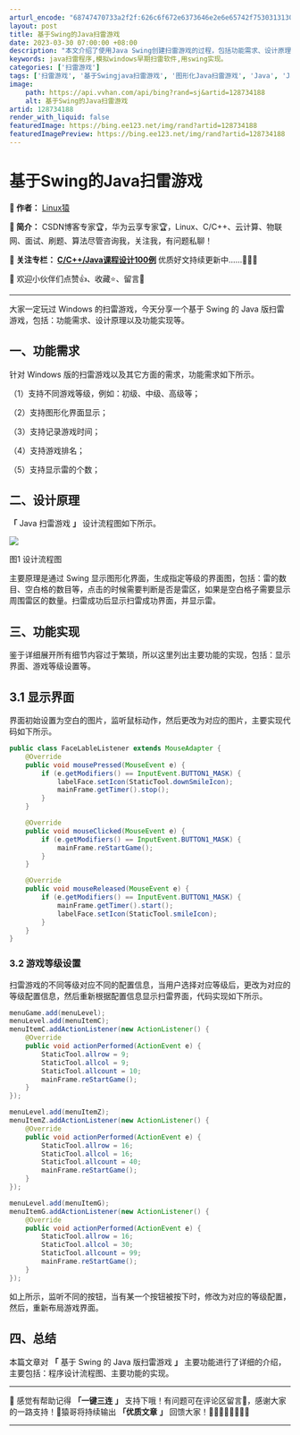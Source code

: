 ```yaml
---
arturl_encode: "68747470733a2f2f:626c6f672e6373646e2e6e65742f753031313037343134392f:61727469636c652f64657461696c732f313238373334313838"
layout: post
title: 基于Swing的Java扫雷游戏
date: 2023-03-30 07:00:00 +08:00
description: "本文介绍了使用Java Swing创建扫雷游戏的过程，包括功能需求、设计原理"
keywords: java扫雷程序,模拟windows早期扫雷软件,用swing实现。
categories: ['扫雷游戏']
tags: ['扫雷游戏', '基于Swingjava扫雷游戏', '图形化Java扫雷游戏', 'Java', 'Javaswing']
image:
    path: https://api.vvhan.com/api/bing?rand=sj&artid=128734188
    alt: 基于Swing的Java扫雷游戏
artid: 128734188
render_with_liquid: false
featuredImage: https://bing.ee123.net/img/rand?artid=128734188
featuredImagePreview: https://bing.ee123.net/img/rand?artid=128734188
---
```


# 基于Swing的Java扫雷游戏

**🎈 作者：**
[Linux猿](https://blog.csdn.net/nyist_zxp "Linux猿")

**🎈 简介：**
CSDN博客专家🏆，华为云享专家🏆，Linux、C/C++、云计算、物联网、面试、刷题、算法尽管咨询我，关注我，有问题私聊！

**🎈 关注专栏：
**[C/C++/Java课程设计100例](https://blog.csdn.net/nyist_zxp/category_11232270.html "C/C++/Java课程设计100例")****
优质好文持续更新中……🚀🚀🚀

**🎈**
欢迎小伙伴们点赞👍、收藏⭐、留言💬

---

大家一定玩过 Windows 的扫雷游戏，今天分享一个基于 Swing 的 Java 版扫雷游戏，包括：功能需求、设计原理以及功能实现等。

## 一、功能需求

针对 Windows 版的扫雷游戏以及其它方面的需求，功能需求如下所示。

（1）支持不同游戏等级，例如：初级、中级、高级等；

（2）支持图形化界面显示；

（3）支持记录游戏时间；

（4）支持游戏排名；

（5）支持显示雷的个数；

## 二、设计原理

**「**
Java 扫雷游戏
**」**
设计流程图如下所示。

![](https://i-blog.csdnimg.cn/blog_migrate/0f6474a5abe6a36c6e425bc5a70f0ff8.png)


图1 设计流程图

主要原理是通过 Swing 显示图形化界面，生成指定等级的界面图，包括：雷的数目、空白格的数目等，点击的时候需要判断是否是雷区，如果是空白格子需要显示周围雷区的数量。扫雷成功后显示扫雷成功界面，并显示雷。

## 三、功能实现

鉴于详细展开所有细节内容过于繁琐，所以这里列出主要功能的实现，包括：显示界面、游戏等级设置等。

## 3.1 显示界面

界面初始设置为空白的图片，监听鼠标动作，然后更改为对应的图片，主要实现代码如下所示。

```java
public class FaceLableListener extends MouseAdapter {
	@Override
	public void mousePressed(MouseEvent e) {
		if (e.getModifiers() == InputEvent.BUTTON1_MASK) {
			labelFace.setIcon(StaticTool.downSmileIcon);
			mainFrame.getTimer().stop();
		}
	}

	@Override
	public void mouseClicked(MouseEvent e) {
		if (e.getModifiers() == InputEvent.BUTTON1_MASK) {
			mainFrame.reStartGame();
		}
	}

	@Override
	public void mouseReleased(MouseEvent e) {
		if (e.getModifiers() == InputEvent.BUTTON1_MASK) {
			mainFrame.getTimer().start();
			labelFace.setIcon(StaticTool.smileIcon);
		}
	}
}
```

### 3.2 游戏等级设置

扫雷游戏的不同等级对应不同的配置信息，当用户选择对应等级后，更改为对应的等级配置信息，然后重新根据配置信息显示扫雷界面，代码实现如下所示。

```java
menuGame.add(menuLevel);
menuLevel.add(menuItemC);
menuItemC.addActionListener(new ActionListener() {
	@Override
	public void actionPerformed(ActionEvent e) {
		StaticTool.allrow = 9;
		StaticTool.allcol = 9;
		StaticTool.allcount = 10;
		mainFrame.reStartGame();
	}
});

menuLevel.add(menuItemZ);
menuItemZ.addActionListener(new ActionListener() {
	@Override
	public void actionPerformed(ActionEvent e) {
		StaticTool.allrow = 16;
		StaticTool.allcol = 16;
		StaticTool.allcount = 40;
		mainFrame.reStartGame();
	}
});

menuLevel.add(menuItemG);
menuItemG.addActionListener(new ActionListener() {
	@Override
	public void actionPerformed(ActionEvent e) {
		StaticTool.allrow = 16;
		StaticTool.allcol = 30;
		StaticTool.allcount = 99;
		mainFrame.reStartGame();
	}
});
```

如上所示，监听不同的按钮，当有某一个按钮被按下时，修改为对应的等级配置，然后，重新布局游戏界面。

## 四、总结

本篇文章对
**「**
基于 Swing 的 Java 版扫雷游戏
**」**
主要功能进行了详细的介绍，主要包括：程序设计流程图、主要功能的实现。

---

**🎈**
感觉有帮助记得
**「一键三连**
**」**
支持下哦！有问题可在评论区留言💬，感谢大家的一路支持！🤞猿哥将持续输出
**「优质文章**
**」**
回馈大家！🤞🌹🌹🌹🌹🌹🌹🤞

---